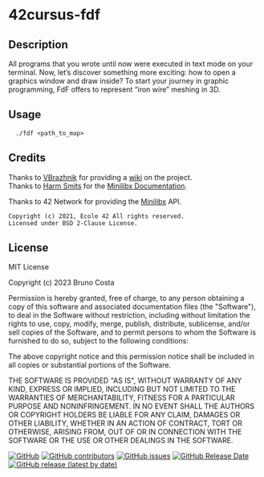 # 42cursus-fdf

## Description
All programs that you wrote until now were executed in text mode on your terminal. Now, let’s discover something more exciting: how to open a graphics window and draw inside? To start your journey in graphic programming, FdF offers to represent “iron wire” meshing in 3D.

## Usage

```unix
  ./fdf <path_to_map> 
```

## Credits
Thanks to [VBrazhnik](https://github.com/VBrazhnik/) for providing a [wiki](https://github.com/VBrazhnik/FdF/wiki) on the project.  
Thanks to [Harm Smits](https://github.com/harm-smits) for the [Minilibx Documentation](https://harm-smits.github.io/42docs/libs/minilibx).  

Thanks to 42 Network for providing the [Minilibx](https://github.com/42Paris/minilibx-linux) API.
  ```
  Copyright (c) 2021, Ecole 42 All rights reserved.  
  Licensed under BSD 2-Clause License.
  ```
## License

MIT License

Copyright (c) 2023 Bruno Costa

Permission is hereby granted, free of charge, to any person obtaining a copy
of this software and associated documentation files (the "Software"), to deal
in the Software without restriction, including without limitation the rights
to use, copy, modify, merge, publish, distribute, sublicense, and/or sell
copies of the Software, and to permit persons to whom the Software is
furnished to do so, subject to the following conditions:

The above copyright notice and this permission notice shall be included in all
copies or substantial portions of the Software.

THE SOFTWARE IS PROVIDED "AS IS", WITHOUT WARRANTY OF ANY KIND, EXPRESS OR
IMPLIED, INCLUDING BUT NOT LIMITED TO THE WARRANTIES OF MERCHANTABILITY,
FITNESS FOR A PARTICULAR PURPOSE AND NONINFRINGEMENT. IN NO EVENT SHALL THE
AUTHORS OR COPYRIGHT HOLDERS BE LIABLE FOR ANY CLAIM, DAMAGES OR OTHER
LIABILITY, WHETHER IN AN ACTION OF CONTRACT, TORT OR OTHERWISE, ARISING FROM,
OUT OF OR IN CONNECTION WITH THE SOFTWARE OR THE USE OR OTHER DEALINGS IN THE
SOFTWARE.

[![GitHub](https://img.shields.io/github/license/BrunoCostaGH/42cursus-fdf?style=for-the-badge)](https://github.com/BrunoCostaGH/42cursus-fdf/blob/master/LICENSE.md)
[![GitHub contributors](https://img.shields.io/github/contributors/BrunoCostaGH/42cursus-fdf?style=for-the-badge)](https://github.com/BrunoCostaGH/42cursus-fdf)
[![GitHub issues](https://img.shields.io/github/issues/BrunoCostaGH/42cursus-fdf?style=for-the-badge)](https://github.com/BrunoCostaGH/42cursus-fdf/issues)
[![GitHub Release Date](https://img.shields.io/github/release-date/BrunoCostaGH/42cursus-fdf?style=for-the-badge)](https://github.com/BrunoCostaGH/42cursus-fdf/releases/latest)
[![GitHub release (latest by date)](https://img.shields.io/github/v/release/BrunoCostaGH/42cursus-fdf?style=for-the-badge)](https://github.com/BrunoCostaGH/42cursus-fdf/releases/latest)

